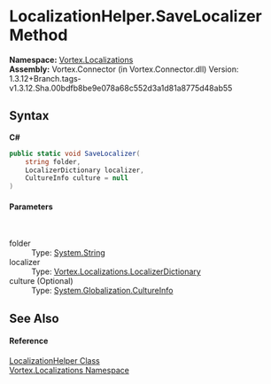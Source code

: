 # LocalizationHelper.SaveLocalizer Method 
 

**Namespace:**&nbsp;<a href="N_Vortex_Localizations.md">Vortex.Localizations</a><br />**Assembly:**&nbsp;Vortex.Connector (in Vortex.Connector.dll) Version: 1.3.12+Branch.tags-v1.3.12.Sha.00bdfb8be9e078a68c552d3a1d81a8775d48ab55

## Syntax

**C#**<br />
``` C#
public static void SaveLocalizer(
	string folder,
	LocalizerDictionary localizer,
	CultureInfo culture = null
)
```


#### Parameters
&nbsp;<dl><dt>folder</dt><dd>Type: <a href="https://docs.microsoft.com/dotnet/api/system.string" target="_blank">System.String</a><br /></dd><dt>localizer</dt><dd>Type: <a href="T_Vortex_Localizations_LocalizerDictionary.md">Vortex.Localizations.LocalizerDictionary</a><br /></dd><dt>culture (Optional)</dt><dd>Type: <a href="https://docs.microsoft.com/dotnet/api/system.globalization.cultureinfo" target="_blank">System.Globalization.CultureInfo</a><br /></dd></dl>

## See Also


#### Reference
<a href="T_Vortex_Localizations_LocalizationHelper.md">LocalizationHelper Class</a><br /><a href="N_Vortex_Localizations.md">Vortex.Localizations Namespace</a><br />